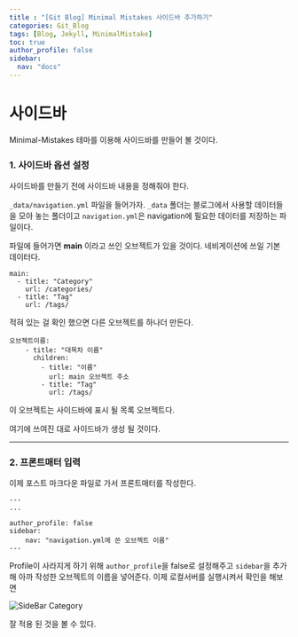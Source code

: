 ```yaml
---
title : "[Git Blog] Minimal Mistakes 사이드바 추가하기"
categories: Git_Blog
tags: [Blog, Jekyll, MinimalMistake]
toc: true
author_profile: false
sidebar:
  nav: "docs"
---
```


# 사이드바

Minimal-Mistakes 테마를 이용해 사이드바를 만들어 볼 것이다.

### 1. 사이드바 옵션 설정

사이드바를 만들기 전에 사이드바 내용을 정해줘야 한다.

`_data/navigation.yml` 파일을 들어가자. `_data` 폴더는 블로그에서 사용할 데이터들을 모아 놓는 폴더이고 `navigation.yml`은 navigation에 필요한 데이터를 저장하는 파일이다. 

파일에 들어가면 **main** 이라고 쓰인 오브젝트가 있을 것이다. 네비게이션에 쓰일 기본 데이터다.

```
main:
  - title: "Category"
    url: /categories/
  - title: "Tag"
    url: /tags/
```
적혀 있는 걸 확인 했으면 다른 오브젝트를 하나더 만든다.

```
오브젝트이름:
    - title: "대목차 이름"
      children:
        - title: "이름"
          url: main 오브젝트 주소
        - title: "Tag"
          url: /tags/
```
이 오브젝트는 사이드바에 표시 될 목록 오브젝트다.

여기에 쓰여진 대로 사이드바가 생성 될 것이다.



---



### 2. 프론트매터 입력

이제 포스트 마크다운 파일로 가서 프론트매터를 작성한다. 
```
---
...

author_profile: false
sidebar:
	nav: "navigation.yml에 쓴 오브젝트 이름"
---
```
Profile이 사라지게 하기 위해 `author_profile`을 false로 설정해주고 `sidebar`을 추가해 아까 작성한 오브젝트의 이름을 넣어준다. 이제 로컬서버를 실행시켜서 확인을 해보면



![SideBar Category](https://github.com/mohitto55/mohitto55.github.io/assets/154340583/525e23a5-d127-4e75-aed2-f288870a0cda)

잘 적용 된 것을 볼 수 있다.
